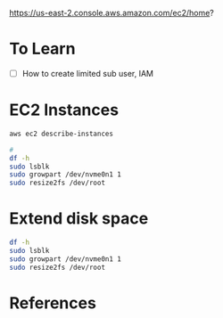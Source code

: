 https://us-east-2.console.aws.amazon.com/ec2/home?

# To Learn

* [ ] How to create limited sub user, IAM

# EC2 Instances

```bash
aws ec2 describe-instances

#
df -h
sudo lsblk
sudo growpart /dev/nvme0n1 1
sudo resize2fs /dev/root

```

# Extend disk space 

```bash
df -h
sudo lsblk
sudo growpart /dev/nvme0n1 1
sudo resize2fs /dev/root
```


# References
